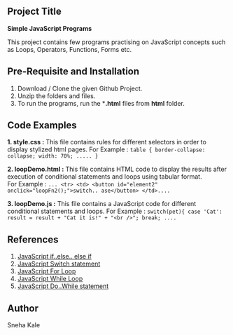 ## Project Title 
**Simple JavaScript Programs**

This project contains few programs practising on JavaScript concepts such as Loops, Operators, Functions, Forms etc.

## Pre-Requisite and Installation
1. Download / Clone the given Github Project.
2. Unzip the folders and files.
3. To run the programs, run the ***.html** files from **html** folder.

## Code Examples 
**1. style.css :**
This file contains rules for different selectors in order to display stylized html pages.
For Example : `table {
	border-collapse: collapse;
	width: 70%;
	.....
}`

**2. loopDemo.html :**
This file contains HTML code to display the results after execution of conditional statements and loops using tabular format.  
For Example : `... <tr>
				<td>
					<button id="element2" onclick="loopFn2();">switch.. ase</button>
				</td>....`
				
**3. loopDemo.js :**
This file contains a JavaScript code for different conditional statements and loops.
For Example : `switch(pet){
					case 'Cat':
						result = result + "Cat it is!" + "<br />";
						break; ....`
				
## References 
1. [JavaScript if..else.. else if](https://www.w3schools.com/js/js_if_else.asp)
2. [JavaScript Switch statement](https://www.w3schools.com/js/js_switch.asp)
3. [JavaScript For Loop](https://www.w3schools.com/js/js_loop_for.asp)
4. [JavaScript While Loop](https://www.w3schools.com/js/js_loop_while.asp)
5. [JavaScript Do..While statement](https://www.w3schools.com/jsref/jsref_dowhile.asp)

## Author
Sneha Kale